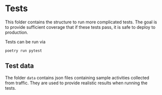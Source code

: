 # Tests

This folder contains the structure to run more complicated
tests. The goal is to provide sufficient coverage that if
these tests pass, it is safe to deploy to production.

Tests can be run via

```bash
poetry run pytest
```

## Test data

The folder `data` contains json files containing sample activities
collected from traffic. They are used to provide realistic results
when running the tests.
